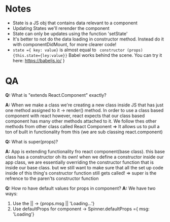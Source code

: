 # Notes
* State is a JS obj that contains data relevant to a component
* Updating States we'll rerender the component
* State can only be updates using the function 'setState'
* It's better to not do the data loading in constructor method. Instead do it with componentDidMount, for more clearer code!
* ``` state ={ key: value} ``` is almost equal to ``` constructor (props){this.state={ley:value}}``` Babel works behind the scene. You can try it here: https://babeljs.io/
}

# QA
**Q:** What is "extends React.Component" exactly?

**A:** When we make a class we're creating a new class inside JS that has just one method assigned to it -> render() method. In order to use a class based component with react however, react expects that our class based component has many other methods attached to it. We follow thes other methods from other class called React Component => It allows us to pull a ton of built in functionality from this (we are sub classing react.component)

**Q:** What is super(props)?

**A:**  App is extending functionality fro react component(base class). this base class has a constructor oh its own! when we define a constructor inside our app class, we are essentially overriding the constructor function that is inside our base class. but we still want to make sure that all the set up code inside of this thing's constructor function still gets called! => super is the refrence to the paren'ts constructor function

**Q:** How ro have default values for props in component?
**A:** We have two ways:
1. Use the || -> {props.msg || 'Loading...'}
2. Use defaultProps for component -> Spinner.defaultProps ={ msg: 'Loading'}